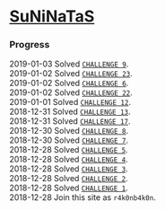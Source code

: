 # [SuNiNaTaS](http://suninatas.com/)

### Progress
2019-01-03 Solved [`CHALLENGE 9`](./BINARY/9).  
2019-01-02 Solved [`CHALLENGE 23`](./WEB/23).  
2019-01-02 Solved [`CHALLENGE 6`](./WEB/6).  
2019-01-02 Solved [`CHALLENGE 22`](./WEB/22).  
2019-01-01 Solved [`CHALLENGE 12`](./MISC/12).  
2018-12-31 Solved [`CHALLENGE 13`](./MISC/13).  
2018-12-31 Solved [`CHALLENGE 17`](./MISC/17).  
2018-12-30 Solved [`CHALLENGE 8`](./WEB/8).  
2018-12-30 Solved [`CHALLENGE 7`](./WEB/7).  
2018-12-28 Solved [`CHALLENGE 5`](./WEB/5).  
2018-12-28 Solved [`CHALLENGE 4`](./WEB/4).  
2018-12-28 Solved [`CHALLENGE 3`](./WEB/3).  
2018-12-28 Solved [`CHALLENGE 2`](./WEB/2).  
2018-12-28 Solved [`CHALLENGE 1`](./WEB/1).  
2018-12-28 Join this site as `r4k0nb4k0n`.  